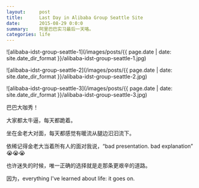 ```yaml
---
layout:     post
title:      Last Day in Alibaba Group Seattle Site
date:       2015-08-29 0:0:0
summary:    阿里巴巴实习最后一天咯。
categories: life
---
```


![alibaba-idst-group-seattle-1](/images/posts/{{ page.date | date: site.date_dir_format }}/alibaba-idst-group-seattle-1.jpg)

![alibaba-idst-group-seattle-2](/images/posts/{{ page.date | date: site.date_dir_format }}/alibaba-idst-group-seattle-2.jpg)

![alibaba-idst-group-seattle-3](/images/posts/{{ page.date | date: site.date_dir_format }}/alibaba-idst-group-seattle-3.jpg)

巴巴大咖秀！

大家都太牛逼，每天都跪着。

坐在金老大对面，每天都感觉有暖流从腿边汩汩流下。

依稀记得金老大当着所有人的面对我说，“bad presentation. bad explanation” 😭😭😭 

也许迷失的时候，唯一正确的选择就是走那条更艰辛的道路。

因为，everything I've learned about life: it goes on. 

